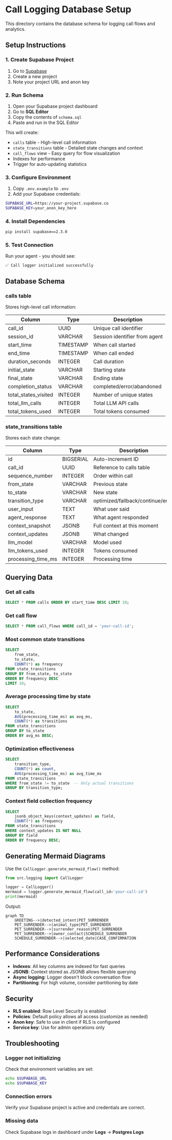 # Call Logging Database Setup

This directory contains the database schema for logging call flows and analytics.

## Setup Instructions

### 1. Create Supabase Project

1. Go to [Supabase](https://supabase.com)
2. Create a new project
3. Note your project URL and anon key

### 2. Run Schema

1. Open your Supabase project dashboard
2. Go to **SQL Editor**
3. Copy the contents of `schema.sql`
4. Paste and run in the SQL Editor

This will create:
- `calls` table - High-level call information
- `state_transitions` table - Detailed state changes and context
- `call_flows` view - Easy query for flow visualization
- Indexes for performance
- Trigger for auto-updating statistics

### 3. Configure Environment

1. Copy `.env.example` to `.env`
2. Add your Supabase credentials:

```bash
SUPABASE_URL=https://your-project.supabase.co
SUPABASE_KEY=your_anon_key_here
```

### 4. Install Dependencies

```bash
pip install supabase==2.3.0
```

### 5. Test Connection

Run your agent - you should see:

```
✅ Call logger initialized successfully
```

## Database Schema

### calls table

Stores high-level call information:

| Column | Type | Description |
|--------|------|-------------|
| call_id | UUID | Unique call identifier |
| session_id | VARCHAR | Session identifier from agent |
| start_time | TIMESTAMP | When call started |
| end_time | TIMESTAMP | When call ended |
| duration_seconds | INTEGER | Call duration |
| initial_state | VARCHAR | Starting state |
| final_state | VARCHAR | Ending state |
| completion_status | VARCHAR | completed/error/abandoned |
| total_states_visited | INTEGER | Number of unique states |
| total_llm_calls | INTEGER | Total LLM API calls |
| total_tokens_used | INTEGER | Total tokens consumed |

### state_transitions table

Stores each state change:

| Column | Type | Description |
|--------|------|-------------|
| id | BIGSERIAL | Auto-increment ID |
| call_id | UUID | Reference to calls table |
| sequence_number | INTEGER | Order within call |
| from_state | VARCHAR | Previous state |
| to_state | VARCHAR | New state |
| transition_type | VARCHAR | optimized/fallback/continue/error |
| user_input | TEXT | What user said |
| agent_response | TEXT | What agent responded |
| context_snapshot | JSONB | Full context at this moment |
| context_updates | JSONB | What changed |
| llm_model | VARCHAR | Model used |
| llm_tokens_used | INTEGER | Tokens consumed |
| processing_time_ms | INTEGER | Processing time |

## Querying Data

### Get all calls

```sql
SELECT * FROM calls ORDER BY start_time DESC LIMIT 10;
```

### Get call flow

```sql
SELECT * FROM call_flows WHERE call_id = 'your-call-id';
```

### Most common state transitions

```sql
SELECT 
    from_state, 
    to_state, 
    COUNT(*) as frequency
FROM state_transitions
GROUP BY from_state, to_state
ORDER BY frequency DESC
LIMIT 10;
```

### Average processing time by state

```sql
SELECT 
    to_state, 
    AVG(processing_time_ms) as avg_ms,
    COUNT(*) as transitions
FROM state_transitions
GROUP BY to_state
ORDER BY avg_ms DESC;
```

### Optimization effectiveness

```sql
SELECT 
    transition_type,
    COUNT(*) as count,
    AVG(processing_time_ms) as avg_time_ms
FROM state_transitions
WHERE from_state != to_state  -- Only actual transitions
GROUP BY transition_type;
```

### Context field collection frequency

```sql
SELECT 
    jsonb_object_keys(context_updates) as field,
    COUNT(*) as frequency
FROM state_transitions
WHERE context_updates IS NOT NULL
GROUP BY field
ORDER BY frequency DESC;
```

## Generating Mermaid Diagrams

Use the `CallLogger.generate_mermaid_flow()` method:

```python
from src.logging import CallLogger

logger = CallLogger()
mermaid = logger.generate_mermaid_flow(call_id='your-call-id')
print(mermaid)
```

Output:
```mermaid
graph TD
    GREETING-->|detected_intent|PET_SURRENDER
    PET_SURRENDER-->|animal_type|PET_SURRENDER
    PET_SURRENDER-->|surrender_reason|PET_SURRENDER
    PET_SURRENDER-->|owner_contact|SCHEDULE_SURRENDER
    SCHEDULE_SURRENDER-->|selected_date|CASE_CONFIRMATION
```

## Performance Considerations

- **Indexes**: All key columns are indexed for fast queries
- **JSONB**: Context stored as JSONB allows flexible querying
- **Async logging**: Logger doesn't block conversation flow
- **Partitioning**: For high volume, consider partitioning by date

## Security

- **RLS enabled**: Row Level Security is enabled
- **Policies**: Default policy allows all access (customize as needed)
- **Anon key**: Safe to use in client if RLS is configured
- **Service key**: Use for admin operations only

## Troubleshooting

### Logger not initializing

Check that environment variables are set:
```bash
echo $SUPABASE_URL
echo $SUPABASE_KEY
```

### Connection errors

Verify your Supabase project is active and credentials are correct.

### Missing data

Check Supabase logs in dashboard under **Logs** → **Postgres Logs**
